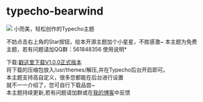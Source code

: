 # typecho-bearwind
<img src="https://bearstudio-1251937905.cos.ap-shanghai.myqcloud.com/2021/03/13/微信截图_20210313092255.png"></img>
小而美，轻松创作的Typecho主题

不妨点击右上角的Star按钮，给本开源主题加个小星星，不胜感激~
本主题为免费主题，若有问题请加QQ群：561848356
使用说明*

下载:<a href="https://github.com/whitebearcode/typecho-bearwind/releases/download/v1.0.0/bearwind.zip">戳这里下载V1.0.0正式版本</a><br>
将下载的压缩包放入/usr/themes/解压,并在Typecho后台开启即可。
<br>
本主题支持高自定义，很多您都能在后台进行设置
<br>
就不一一介绍了，您可自行下载品尝~
<br>本主题持续更新,若有问题请加群或在<a href="https://www.coder-bear.com">我的博客</a>中反馈
